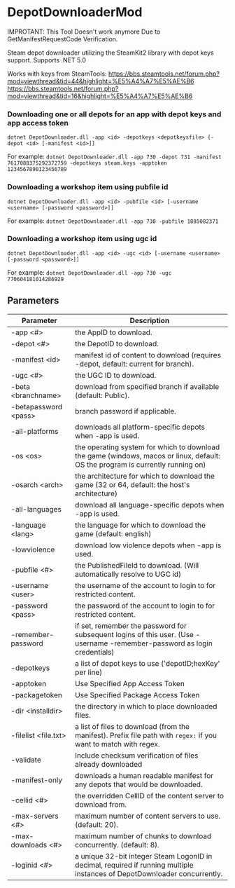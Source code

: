 DepotDownloaderMod
===============
IMPROTANT: This Tool Doesn't work anymore Due to GetManifestRequestCode Verification.

Steam depot downloader utilizing the SteamKit2 library with depot keys support. Supports .NET 5.0 

Works with keys from SteamTools: 
https://bbs.steamtools.net/forum.php?mod=viewthread&tid=44&highlight=%E5%A4%A7%E5%AE%B6 
https://bbs.steamtools.net/forum.php?mod=viewthread&tid=16&highlight=%E5%A4%A7%E5%AE%B6 


### Downloading one or all depots for an app with depot keys and app access token
```
dotnet DepotDownloader.dll -app <id> -depotkeys <depotkeysfile> [-depot <id> [-manifest <id>]] 
```

For example: `dotnet DepotDownloader.dll -app 730 -depot 731 -manifest 7617088375292372759 -depotkeys steam.keys -apptoken 1234567890123456789`

### Downloading a workshop item using pubfile id
```
dotnet DepotDownloader.dll -app <id> -pubfile <id> [-username <username> [-password <password>]]
```

For example: `dotnet DepotDownloader.dll -app 730 -pubfile 1885082371`

### Downloading a workshop item using ugc id
```
dotnet DepotDownloader.dll -app <id> -ugc <id> [-username <username> [-password <password>]]
```

For example: `dotnet DepotDownloader.dll -app 730 -ugc 770604181014286929`

## Parameters

Parameter | Description
--------- | -----------
-app \<#>				    | the AppID to download.
-depot \<#>				    | the DepotID to download.
-manifest \<id>			    | manifest id of content to download (requires -depot, default: current for branch).
-ugc \<#>				    | the UGC ID to download.
-beta \<branchname>		    | download from specified branch if available (default: Public).
-betapassword \<pass>	    | branch password if applicable.
-all-platforms			    | downloads all platform-specific depots when -app is used.
-os \<os>				    | the operating system for which to download the game (windows, macos or linux, default: OS the program is currently running on)
-osarch \<arch>			    | the architecture for which to download the game (32 or 64, default: the host's architecture)
-all-languages			    | download all language-specific depots when -app is used.
-language \<lang>		    | the language for which to download the game (default: english)
-lowviolence			    | download low violence depots when -app is used.
-pubfile \<#>			    | the PublishedFileId to download. (Will automatically resolve to UGC id)
-username \<user>		    | the username of the account to login to for restricted content.
-password \<pass>		    | the password of the account to login to for restricted content.
-remember-password		    | if set, remember the password for subsequent logins of this user. (Use -username <username> -remember-password as login credentials)
-depotkeys <depotkeysfile>  | a list of depot keys to use ('depotID;hexKey' per line)
-apptoken <apptoken>        | Use Specified App Access Token
-packagetoken <packagetoken>| Use Specified Package Access Token
-dir \<installdir>		    | the directory in which to place downloaded files.
-filelist \<file.txt>	    | a list of files to download (from the manifest). Prefix file path with `regex:` if you want to match with regex.
-validate				    | Include checksum verification of files already downloaded
-manifest-only			    | downloads a human readable manifest for any depots that would be downloaded.
-cellid \<#>			    | the overridden CellID of the content server to download from.
-max-servers \<#>		    | maximum number of content servers to use. (default: 20).
-max-downloads \<#>		    | maximum number of chunks to download concurrently. (default: 8).
-loginid \<#>			    | a unique 32-bit integer Steam LogonID in decimal, required if running multiple instances of DepotDownloader concurrently.

